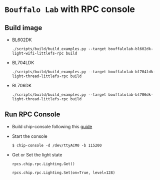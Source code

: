# `Bouffalo Lab` with RPC console

## Build image

- BL602DK

  ```shell
  ./scripts/build/build_examples.py --target bouffalolab-bl602dk-light-wifi-littlefs-rpc build
  ```

- BL704LDK

  ```shell
  ./scripts/build/build_examples.py --target bouffalolab-bl704ldk-light-thread-littlefs-rpc build
  ```

- BL706DK

  ```shell
  ./scripts/build/build_examples.py --target bouffalolab-bl706dk-light-thread-littlefs-rpc build
  ```

## Run RPC Console

-   Build chip-console following this [guide](../../common/pigweed/rpc_console/README.md)
    
-   Start the console

    ```
    $ chip-console -d /dev/ttyACM0 -b 115200
    ```

-   Get or Set the light state

    `rpcs.chip.rpc.Lighting.Get()`

    `rpcs.chip.rpc.Lighting.Set(on=True, level=128)`